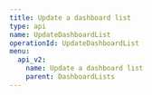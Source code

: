 ```yaml
---
title: Update a dashboard list
type: api
name: UpdateDashboardList
operationId: UpdateDashboardList
menu:
  api_v2:
    name: Update a dashboard list
    parent: DashboardLists
---
```

